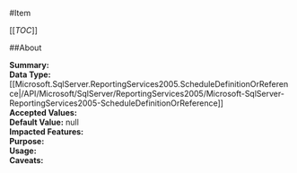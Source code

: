 #Item

[[_TOC_]]

##About

**Summary:** <remarks />  
**Data Type:** [[Microsoft.SqlServer.ReportingServices2005.ScheduleDefinitionOrReference|/API/Microsoft/SqlServer/ReportingServices2005/Microsoft-SqlServer-ReportingServices2005-ScheduleDefinitionOrReference]]  
**Accepted Values:**   
**Default Value:** null  
**Impacted Features:**   
**Purpose:**   
**Usage:**   
**Caveats:**   

